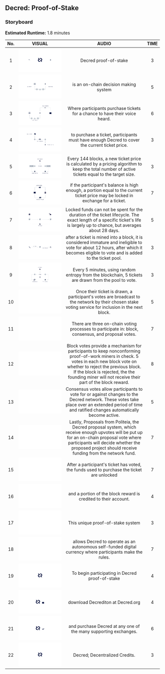 

## Decred: Proof-of-Stake

### Storyboard
**Estimated Runtime:** 1.8 minutes

No. | VISUAL | AUDIO | TIME
:-: | :----: | :---: | :--:
1 | ![Shot 1](../decredStakeVoting/img/shot_1.svg) | Decred proof-of-stake | 3 
2 | ![Shot 2](../decredStakeVoting/img/shot_2.svg) | is an on-chain decision making system | 5 
3 | ![Shot 3](../decredStakeVoting/img/shot_3.svg) | Where participants purchase tickets for a chance to have their voice heard. | 6 
4 | ![Shot 4](../decredStakeVoting/img/shot_4.svg) | to purchase a ticket, participants must have enough Decred to cover the current ticket price. | 3 
5 | ![Shot 5](../decredStakeVoting/img/shot_5.svg) | Every 144 blocks, a new ticket price is calculated by a pricing algorithm to keep the total number of active tickets equal to the target size. | 3 
6 | ![Shot 6](../decredStakeVoting/img/shot_6.svg) | if the participant's balance is high enough, a portion equal to the current ticket price may be locked in exchange for a ticket. | 7
7 | ![Shot 7](../decredStakeVoting/img/shot_7.svg) | Locked funds can not be spent for the duration of the ticket lifecycle. The exact length of a specific ticket's life is largely up to chance, but averages about 28 days. | 5 
8 | ![Shot 8](../decredStakeVoting/img/shot_8.svg) | after a ticket is mined into a block, it is considered immature and ineligible to vote for about 12 hours, after which it becomes eligible to vote and is added to the ticket pool. | 3 
9 |  ![Shot 9](../decredStakeVoting/img/shot_9.svg) | Every 5 minutes, using random entropy from the blockchain, 5 tickets are drawn from the pool to vote. | 3
10 | ![Shot 10](../decredStakeVoting/img/shot_10.svg) | Once their ticket is drawn, a participant's votes are broadcast to the network by their chosen stake voting service for inclusion in the next block. | 5
11 | ![Shot 11](../decredStakeVoting/img/shot_11.svg) | There are three on-chain voting processes to participate in: block, consensus, and proposal votes. | 7 
12 | ![Shot 12](../decredStakeVoting/img/shot_12.svg) | Block votes provide a mechanism for participants to keep nonconforming proof-of-work miners in check. 5 votes in each new block vote on whether to reject the previous block. If the block is rejected, the the founding miner will not receive their part of the block reward. | 8 
13 | ![Shot 13](../decredStakeVoting/img/shot_13.svg) | Consensus votes allow participants to vote for or against changes to the Decred network.  These votes take place over an extended period of time and ratified changes automatically become active. | 5 
14 | ![Shot 14](../decredStakeVoting/img/shot_14.svg) | Lastly, Proposals from Politeia, the Decred proposal system, which receive enough upvotes will be put up for an on-chain proposal vote where participants will decide whether the proposed project should receive funding from the network fund. | 7
15 |  ![Shot 15](../decredStakeVoting/img/shot_15.svg) | After a participant's ticket has voted, the funds used to purchase the ticket are unlocked | 7 
16 | ![Shot 16](../decredStakeVoting/img/shot_16.svg) | and a portion of the block reward is credited to their account. | 4
17 | ![Shot 17](../decredStakeVoting/img/shot_17.svg) | This unique proof-of-stake system | 3 
18 | ![Shot 18](../decredStakeVoting/img/shot_18.svg) | allows Decred to operate as an autonomous self-funded digital currency where participants make the rules. | 7 
19 | ![Shot 19](../decredStakeVoting/img/shot_19.svg) | To begin participating in Decred proof-of-stake | 4 
20 |  ![Shot 20](../decredStakeVoting/img/shot_20.svg) | download Decrediton at Decred.org  | 4 
21 |  ![Shot 21](../decredStakeVoting/img/shot_21.svg) | and purchase Decred at any one of the many supporting exchanges. | 6
22 | ![Shot 22](../decredStakeVoting/img/shot_22.svg) | Decred; Decentralized Credits. | 3
